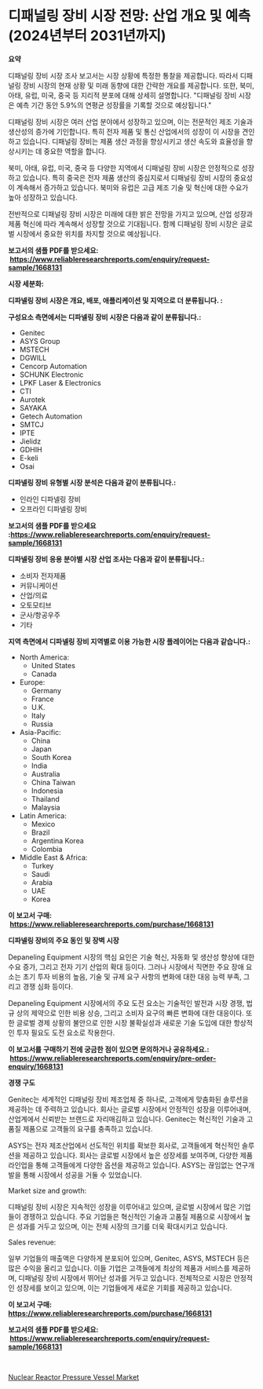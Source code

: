 <p><h1>디패널링 장비 시장 전망: 산업 개요 및 예측 (2024년부터 2031년까지)</h1></p><p><strong>요약</strong></p>
<p><p>디패널링 장비 시장 조사 보고서는 시장 상황에 특정한 통찰을 제공합니다. 따라서 디패널링 장비 시장의 현재 상황 및 미래 동향에 대한 간략한 개요를 제공합니다. 또한, 북미, 아태, 유럽, 미국, 중국 등 지리적 분포에 대해 상세히 설명합니다. "디패널링 장비 시장은 예측 기간 동안 5.9%의 연평균 성장률을 기록할 것으로 예상됩니다."</p><p>디패널링 장비 시장은 여러 산업 분야에서 성장하고 있으며, 이는 전문적인 제조 기술과 생산성의 증가에 기인합니다. 특히 전자 제품 및 통신 산업에서의 성장이 이 시장을 견인하고 있습니다. 디패널링 장비는 제품 생산 과정을 향상시키고 생산 속도와 효율성을 향상시키는 데 중요한 역할을 합니다.</p><p>북미, 아태, 유럽, 미국, 중국 등 다양한 지역에서 디패널링 장비 시장은 안정적으로 성장하고 있습니다. 특히 중국은 전자 제품 생산의 중심지로서 디패널링 장비 시장의 중요성이 계속해서 증가하고 있습니다. 북미와 유럽은 고급 제조 기술 및 혁신에 대한 수요가 높아 성장하고 있습니다.</p><p>전반적으로 디패널링 장비 시장은 미래에 대한 밝은 전망을 가지고 있으며, 산업 성장과 제품 혁신에 따라 계속해서 성장할 것으로 기대됩니다. 함께 디패널링 장비 시장은 글로벌 시장에서 중요한 위치를 차지할 것으로 예상됩니다.</p></p>
<p><strong>보고서의 샘플 PDF를 받으세요: &nbsp;<a href="https://www.reliableresearchreports.com/enquiry/request-sample/1668131">https://www.reliableresearchreports.com/enquiry/request-sample/1668131</a></strong></p>
<p><strong>시장 세분화:</strong></p>
<p><strong> 디파넬링 장비 시장은 개요, 배포, 애플리케이션 및 지역으로 더 분류됩니다. :</strong></p>
<p><strong>구성요소 측면에서는 디파넬링 장비 시장은 다음과 같이 분류됩니다.:</strong></p>
<p><ul><li>Genitec</li><li>ASYS Group</li><li>MSTECH</li><li>DGWILL</li><li>Cencorp Automation</li><li>SCHUNK Electronic</li><li>LPKF Laser & Electronics</li><li>CTI</li><li>Aurotek</li><li>SAYAKA</li><li>Getech Automation</li><li>SMTCJ</li><li>IPTE</li><li>Jielidz</li><li>GDHIH</li><li>E-keli</li><li>Osai</li></ul></p>
<p><strong> 디파넬링 장비 유형별 시장 분석은 다음과 같이 분류됩니다.:</strong></p>
<p><ul><li>인라인 디파넬링 장비</li><li>오프라인 디파넬링 장비</li></ul></p>
<p><strong>보고서의 샘플 PDF를 받으세요 :<a href="https://www.reliableresearchreports.com/enquiry/request-sample/1668131">https://www.reliableresearchreports.com/enquiry/request-sample/1668131</a></strong></p>
<p><strong> 디파넬링 장비 응용 분야별 시장 산업 조사는 다음과 같이 분류됩니다.:</strong></p>
<p><ul><li>소비자 전자제품</li><li>커뮤니케이션</li><li>산업/의료</li><li>오토모티브</li><li>군사/항공우주</li><li>기타</li></ul></p>
<p><strong>지역 측면에서 디파넬링 장비 지역별로 이용 가능한 시장 플레이어는 다음과 같습니다.:</strong></p>
<p><ul>
    <li>
        North America:
        <ul>
            <li>United States</li>
            <li>Canada</li>
        </ul>
    </li>
    <li>
        Europe:
        <ul>
            <li>Germany</li>
            <li>France</li>
            <li>U.K.</li>
            <li>Italy</li>
            <li>Russia</li>
        </ul>
    </li>
    <li>
        Asia-Pacific:
        <ul>
            <li>China</li>
            <li>Japan</li>
            <li>South Korea</li>
            <li>India</li>
            <li>Australia</li>
            <li>China Taiwan</li>
            <li>Indonesia</li>
            <li>Thailand</li>
            <li>Malaysia</li>
        </ul>
    </li>
    <li>
        Latin America:
        <ul>
            <li>Mexico</li>
            <li>Brazil</li>
            <li>Argentina Korea</li>
            <li>Colombia</li>
        </ul>
    </li>
    <li>
        Middle East & Africa:
        <ul>
            <li>Turkey</li>
            <li>Saudi</li>
            <li>Arabia</li>
            <li>UAE</li>
            <li>Korea</li>
        </ul>
    </li>
    </ul></p>
<p><strong>이 보고서 구매: &nbsp;<a href="https://www.reliableresearchreports.com/purchase/1668131">https://www.reliableresearchreports.com/purchase/1668131</a></strong></p>
<p><strong>디파넬링 장비의 주요 동인 및 장벽 시장</strong></p>
<p><p>Depaneling Equipment 시장의 핵심 요인은 기술 혁신, 자동화 및 생산성 향상에 대한 수요 증가, 그리고 전자 기기 산업의 확대 등이다. 그러나 시장에서 직면한 주요 장애 요소는 초기 투자 비용의 높음, 기술 및 규제 요구 사항의 변화에 대한 대응 능력 부족, 그리고 경쟁 심화 등이다.</p><p>Depaneling Equipment 시장에서의 주요 도전 요소는 기술적인 발전과 시장 경쟁, 법규 상의 제약으로 인한 비용 상승, 그리고 소비자 요구의 빠른 변화에 대한 대응이다. 또한 글로벌 경제 상황의 불안으로 인한 시장 불확실성과 새로운 기술 도입에 대한 항상적인 투자 필요도 도전 요소로 작용한다.</p></p>
<p><strong>이 보고서를 구매하기 전에 궁금한 점이 있으면 문의하거나 공유하세요.: &nbsp;<a href="https://www.reliableresearchreports.com/enquiry/pre-order-enquiry/1668131">https://www.reliableresearchreports.com/enquiry/pre-order-enquiry/1668131</a></strong></p>
<p><strong>경쟁 구도</strong></p>
<p><p>Genitec는 세계적인 디패널링 장비 제조업체 중 하나로, 고객에게 맞춤화된 솔루션을 제공하는 데 주력하고 있습니다. 회사는 글로벌 시장에서 안정적인 성장을 이루어내며, 산업계에서 신뢰받는 브랜드로 자리매김하고 있습니다. Genitec는 혁신적인 기술과 고품질 제품으로 고객들의 요구를 충족하고 있습니다.</p><p>ASYS는 전자 제조산업에서 선도적인 위치를 확보한 회사로, 고객들에게 혁신적인 솔루션을 제공하고 있습니다. 회사는 글로벌 시장에서 높은 성장세를 보여주며, 다양한 제품 라인업을 통해 고객들에게 다양한 옵션을 제공하고 있습니다. ASYS는 끊임없는 연구개발을 통해 시장에서 성공을 거둘 수 있었습니다.</p><p>Market size and growth:</p><p>디패널링 장비 시장은 지속적인 성장을 이루어내고 있으며, 글로벌 시장에서 많은 기업들이 경쟁하고 있습니다. 주요 기업들은 혁신적인 기술과 고품질 제품으로 시장에서 높은 성과를 거두고 있으며, 이는 전체 시장의 크기를 더욱 확대시키고 있습니다.</p><p>Sales revenue:</p><p>일부 기업들의 매출액은 다양하게 분포되어 있으며, Genitec, ASYS, MSTECH 등은 많은 수익을 올리고 있습니다. 이들 기업은 고객들에게 최상의 제품과 서비스를 제공하며, 디패널링 장비 시장에서 뛰어난 성과를 거두고 있습니다. 전체적으로 시장은 안정적인 성장세를 보이고 있으며, 이는 기업들에게 새로운 기회를 제공하고 있습니다.</p></p>
<p><strong>이 보고서 구매: &nbsp; <a href="https://www.reliableresearchreports.com/purchase/1668131">https://www.reliableresearchreports.com/purchase/1668131</a></strong></p>
<p><strong>보고서의 샘플 PDF를 받으세요: &nbsp;<a href="https://www.reliableresearchreports.com/enquiry/request-sample/1668131">https://www.reliableresearchreports.com/enquiry/request-sample/1668131</a></strong><strong></strong></p>
<p>&nbsp;</p>
<p><p><a href="https://github.com/WillieWoodard/Market-Research-Report-List-4/blob/main/nuclear-reactor-pressure-vessel-market.md">Nuclear Reactor Pressure Vessel Market</a></p></p>